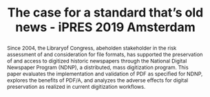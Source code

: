 ---
abstract: Since 2004, the Libraryof Congress, abeholden stakeholder in the risk assessment
  of and consideration for file formats, has supported the preservation of and access
  to digitized historic newspapers through the National Digital Newspaper Program
  (NDNP), a distributed, mass digitization program. This paper evaluates the implementation
  and validation of PDF as specified for NDNP, explores the benefits of PDF/A, and
  analyzes the adverse effects for digital preservation as realized in current digitization
  workflows.
creators:
- Oates, Anna
- Schlaack, William
date: null
document_url: https://services.phaidra.univie.ac.at/api/object/o:1081760/download
grand_parent: iPRES
institutions: []
keywords: []
landing_page_url: https://phaidra.univie.ac.at/o:1081760
language: eng
layout: publication
license: CC BY 4.0 International
notes_url: null
parent: iPRES 2019
presentation_url: null
size: 250226
source_name: iPRES
title: The case for a standard that’s old news - iPRES 2019 Amsterdam
type: paper
year: 2019
---